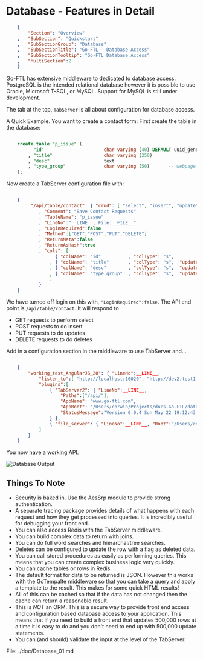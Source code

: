 Database - Features in Detail
=============================
``` JSON
	{
		"Section": "Overview"
	,	"SubSection": "Quickstart"
	,	"SubSectionGroup": "Database"
	,	"SubSectionTitle": "Go-FTL - Database Access"
	,	"SubSectionTooltip": "Go-FTL Database Access"
	, 	"MultiSection":2
	}
```

Go-FTL has extensive middleware to dedicated to database access.  PostgreSQL is the intended relational database however it is possible to use Oracle, Microsoft T-SQL, or MySQL.
Support for MySQL is still under development. 

The tab at the top, `TabServer` is all about configuration for database access.

A Quick Example.  You want to create a contact form:  First create the table in the database:

``` sql

	create table "p_issue" (
		  "id"						char varying (40) DEFAULT uuid_generate_v4() not null primary key
		, "title"					char varying (250)
		, "desc"					text		
		, "type_group"				char varying (50)		-- webpage / product name etc // [ Notification - ask for help ]
	);

```

Now create a TabServer configuration file with:

``` json

	{
		 "/api/table/contact": { "crud": [ "select", "insert", "update", "delete", "info" ]
			, "Comment": "Save Contact Requests"
			, "TableName": "p_issue"
			, "LineNo":"__LINE__, File:__FILE__"
			, "LoginRequired":false
			, "Method":["GET","POST","PUT","DELETE"]
			, "ReturnMeta":false
			, "ReturnAsHash":true
			, "cols": [
				  { "colName": "id"    		 , "colType": "s",	               "insert":true, "autoGen":true, "isPk":true 							}
				, { "colName": "title"	 	 , "colType": "s",	"update":true, "insert":true						, "DataColName":"subject"		}
				, { "colName": "desc"		 , "colType": "s",	"update":true, "insert":true														}
				, { "colName": "type_group"	 , "colType": "s",	"update":true, "insert":true, "DefaultData":"contact"					 			}
				]
			}
	}

```

We have turned off login on this with, `"LoginRequired":false`.  The API end point is `/api/table/contact`.  It will respond  to 

* GET requests to perform select
* POST requests to do insert
* PUT requests to do updates
* DELETE requests to do deletes

Add in a configuration section in the middleware to use TabServer and...

``` json

	{
		"working_test_AngularJS_20": { "LineNo":__LINE__,
			"listen_to":[ "http://localhost:16020", "http://dev2.test1.com:16020" ],
			"plugins":[
				{ "TabServer2": { "LineNo":__LINE__,
					"Paths":["/api/"],
					"AppName": "www.go-ftl.com",
					"AppRoot": "/Users/corwin/Projects/docs-Go-FTL/data/",
					"StatusMessage":"Version 0.0.4 Sun May 22 19:12:43 MDT 2016"
				} },
				{ "file_server": { "LineNo":__LINE__, "Root":"/Users/corwin/Projects/docs-Go-FTL", "Paths":"/"  } }
			]
		}
	}

```

You now have a working API.

![Database Output](./images/db1.png "Image showing output of API request.")

Things To Note
--------------

* Security is baked in.  Use the AesSrp module to provide strong authentication.
* A separate tracing package provides details of what happens with each request and how they get processed into queries.  It is incredibly useful for debugging your front end.
* You can also access Redis with the TabServer middleware.
* You can build complex data to return with joins.
* You can do full word searches and hierarchal/tree searches.
* Deletes can be configured to update the row with a flag as deleted data.
* You can call stored procedures as easily as performing queries.  This means that you can create complex business logic very quickly.
* You can cache tables or rows in Redis.
* The default format for data to be returned is JSON.  However this works with the GoTempalte middleware so that you can take a query and apply a template to the result.  This makes for some quick HTML results!
* All of this can be cached so that if the data has not changed then the cache can return a reasonable result.
* This is *NOT* an ORM.  This is a secure way to provide front end access and configuration based database access to your application.  This means that if you need to build a front end that updates 500,000 rows at a time it is easy to do and you don't need to end up with 500,000 update statements.
* You can (and should) validate the input at the level of the TabServer.

File: ./doc/Database_01.md





